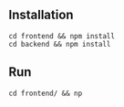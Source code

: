 ## Installation

```
cd frontend && npm install
cd backend && npm install

```

## Run
```
cd frontend/ && np
```